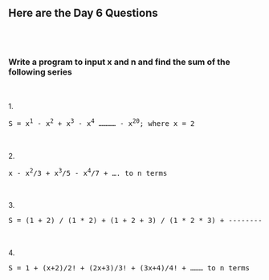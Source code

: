 <h2>Here are the Day 6 Questions</h2>
</br></br>
<h3>Write a program to input x and n and find the sum of the following series</h3>
</br></br>
1. <pre>S = x<sup>1</sup> - x<sup>2</sup> + x<sup>3</sup> - x<sup>4</sup> ………… - x<sup>20</sup>; where x = 2</pre>
<br><br>
2. <pre>x - x<sup>2</sup>/3 + x<sup>3</sup>/5 - x<sup>4</sup>/7 + …. to n terms</pre>
<br><br>
3. <pre>S = (1 + 2) / (1 * 2) + (1 + 2 + 3) / (1 * 2 * 3) + -------- + (1 + 2 + 3 + ----- + n ) / (1 * 2 * 3 * ----- * n)</pre>
<br><br>
4. <pre>S = 1 + (x+2)/2! + (2x+3)/3! + (3x+4)/4! + ……… to n terms</pre>

